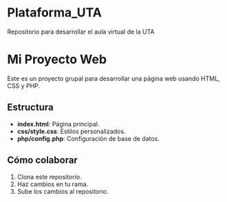 # Plataforma_UTA
Repositorio para desarrollar el aula virtual de la UTA

# Mi Proyecto Web

Este es un proyecto grupal para desarrollar una página web usando HTML, CSS y PHP.

## Estructura

- **index.html**: Página principal.
- **css/style.css**: Estilos personalizados.
- **php/config.php**: Configuración de base de datos.

## Cómo colaborar

1. Clona este repositorio.
2. Haz cambios en tu rama.
3. Sube los cambios al repositorio.
